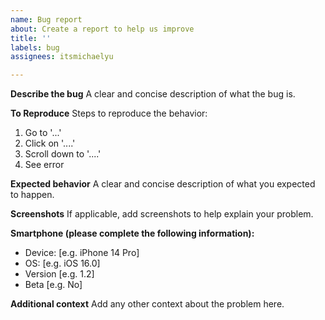 ```yaml
---
name: Bug report
about: Create a report to help us improve
title: ''
labels: bug
assignees: itsmichaelyu

---
```


**Describe the bug**
A clear and concise description of what the bug is.

**To Reproduce**
Steps to reproduce the behavior:
1. Go to '...'
2. Click on '....'
3. Scroll down to '....'
4. See error

**Expected behavior**
A clear and concise description of what you expected to happen.

**Screenshots**
If applicable, add screenshots to help explain your problem.

**Smartphone (please complete the following information):**
 - Device: [e.g. iPhone 14 Pro]
 - OS: [e.g. iOS 16.0]
 - Version [e.g. 1.2]
 - Beta [e.g. No]

**Additional context**
Add any other context about the problem here.
